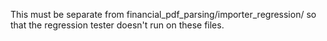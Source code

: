 This must be separate from financial_pdf_parsing/importer_regression/ so that
the regression tester doesn't run on these files.
